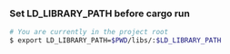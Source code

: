 ### Set LD_LIBRARY_PATH before cargo run
```sh
# You are currently in the project root
$ export LD_LIBRARY_PATH=$PWD/libs/:$LD_LIBRARY_PATH
```
